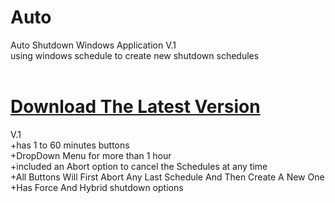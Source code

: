 # Auto

Auto Shutdown Windows Application V.1<br>
using windows schedule to create new shutdown schedules<br><br>

# [Download The Latest Version](https://github.com/smh044/Auto/releases)

V.1<br>
+has 1 to 60 minutes buttons<br>
+DropDown Menu for more than 1 hour<br>
+included an Abort option to cancel the Schedules at any time<br>
+All Buttons Will First Abort Any Last Schedule And Then Create A New One<br>
+Has Force And Hybrid shutdown options<br>
